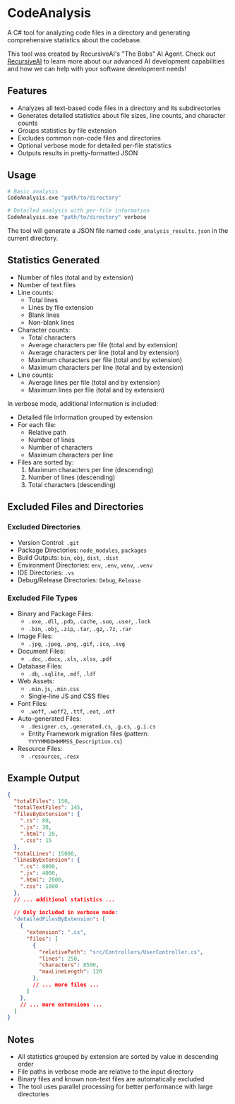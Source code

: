 # CodeAnalysis
A C# tool for analyzing code files in a directory and generating comprehensive statistics about the codebase.

This tool was created by RecursiveAI's "The Bobs" AI Agent. Check out [RecursiveAI](https://recursiveai.net) to learn more about our advanced AI development capabilities and how we can help with your software development needs!

## Features

- Analyzes all text-based code files in a directory and its subdirectories
- Generates detailed statistics about file sizes, line counts, and character counts
- Groups statistics by file extension
- Excludes common non-code files and directories
- Optional verbose mode for detailed per-file statistics
- Outputs results in pretty-formatted JSON

## Usage

```bash
# Basic analysis
CodeAnalysis.exe "path/to/directory"

# Detailed analysis with per-file information
CodeAnalysis.exe "path/to/directory" verbose
```

The tool will generate a JSON file named `code_analysis_results.json` in the current directory.

## Statistics Generated

- Number of files (total and by extension)
- Number of text files
- Line counts:
  - Total lines
  - Lines by file extension
  - Blank lines
  - Non-blank lines
- Character counts:
  - Total characters
  - Average characters per file (total and by extension)
  - Average characters per line (total and by extension)
  - Maximum characters per file (total and by extension)
  - Maximum characters per line (total and by extension)
- Line counts:
  - Average lines per file (total and by extension)
  - Maximum lines per file (total and by extension)

In verbose mode, additional information is included:
- Detailed file information grouped by extension
- For each file:
  - Relative path
  - Number of lines
  - Number of characters
  - Maximum characters per line
- Files are sorted by:
  1. Maximum characters per line (descending)
  2. Number of lines (descending)
  3. Total characters (descending)

## Excluded Files and Directories

### Excluded Directories
- Version Control: `.git`
- Package Directories: `node_modules`, `packages`
- Build Outputs: `bin`, `obj`, `dist`, `.dist`
- Environment Directories: `env`, `.env`, `venv`, `.venv`
- IDE Directories: `.vs`
- Debug/Release Directories: `Debug`, `Release`

### Excluded File Types
- Binary and Package Files:
  - `.exe`, `.dll`, `.pdb`, `.cache`, `.suo`, `.user`, `.lock`
  - `.bin`, `.obj`, `.zip`, `.tar`, `.gz`, `.7z`, `.rar`
- Image Files:
  - `.jpg`, `.jpeg`, `.png`, `.gif`, `.ico`, `.svg`
- Document Files:
  - `.doc`, `.docx`, `.xls`, `.xlsx`, `.pdf`
- Database Files:
  - `.db`, `.sqlite`, `.mdf`, `.ldf`
- Web Assets:
  - `.min.js`, `.min.css`
  - Single-line JS and CSS files
- Font Files:
  - `.woff`, `.woff2`, `.ttf`, `.eot`, `.otf`
- Auto-generated Files:
  - `.designer.cs`, `.generated.cs`, `.g.cs`, `.g.i.cs`
  - Entity Framework migration files (pattern: `YYYYMMDDHHMMSS_Description.cs`)
- Resource Files:
  - `.resources`, `.resx`

## Example Output

```json
{
  "totalFiles": 150,
  "totalTextFiles": 145,
  "filesByExtension": {
    ".cs": 80,
    ".js": 30,
    ".html": 20,
    ".css": 15
  },
  "totalLines": 15000,
  "linesByExtension": {
    ".cs": 8000,
    ".js": 4000,
    ".html": 2000,
    ".css": 1000
  },
  // ... additional statistics ...
  
  // Only included in verbose mode:
  "detailedFilesByExtension": [
    {
      "extension": ".cs",
      "files": [
        {
          "relativePath": "src/Controllers/UserController.cs",
          "lines": 250,
          "characters": 8500,
          "maxLineLength": 120
        },
        // ... more files ...
      ]
    },
    // ... more extensions ...
  ]
}
```

## Notes

- All statistics grouped by extension are sorted by value in descending order
- File paths in verbose mode are relative to the input directory
- Binary files and known non-text files are automatically excluded
- The tool uses parallel processing for better performance with large directories